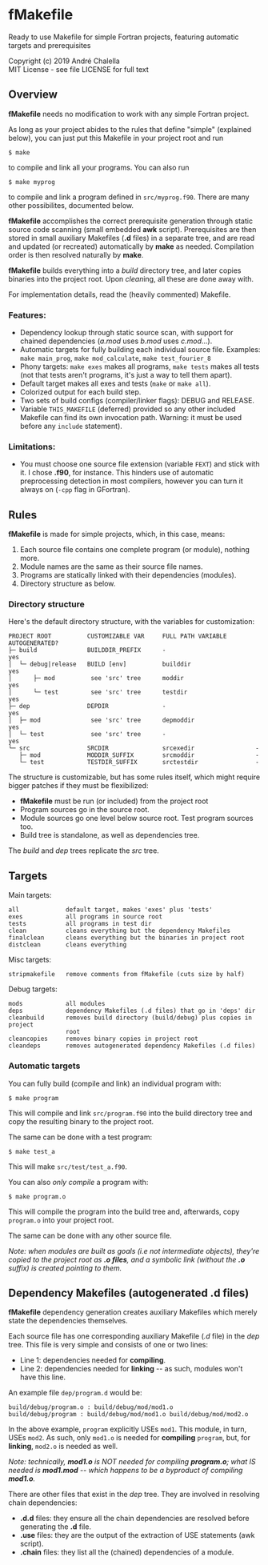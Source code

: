 # fMakefile

Ready to use Makefile for simple Fortran projects,
featuring automatic targets and prerequisites

Copyright (c) 2019 André Chalella \
MIT License - see file LICENSE for full text

## Overview

**fMakefile** needs no modification to work with any simple Fortran project.

As long as your project abides to the rules that define "simple" (explained
below), you can just put this Makefile in your project root and run

    $ make

to compile and link all your programs. You can also run

    $ make myprog

to compile and link a program defined in `src/myprog.f90`. There are many other
possibilites, documented below.

**fMakefile** accomplishes the correct prerequisite generation through static
source code scanning (small embedded **awk** script). Prerequisites are then
stored in small auxiliary Makefiles (**.d** files) in a separate tree, and are
read and updated (or recreated) automatically by **make** as needed. Compilation
order is then resolved naturally by **make**.

**fMakefile** builds everything into a *build* directory tree, and later copies
binaries into the project root. Upon *clean*ing, all these are done away with.

For implementation details, read the (heavily commented) Makefile.

### Features:

- Dependency lookup through static source scan, with support for
chained dependencies (*a.mod* uses *b.mod* uses *c.mod*...).
- Automatic targets for fully building each individual source file.
Examples: `make main_prog`, `make mod_calculate`, `make test_fourier_8`
- Phony targets: `make exes` makes all programs, `make tests` makes all tests
(not that tests aren't programs, it's just a way to tell them apart).
- Default target makes all exes and tests (`make` or `make all`).
- Colorized output for each build step.
- Two sets of build configs (compiler/linker flags): DEBUG and RELEASE.
- Variable `THIS_MAKEFILE` (deferred) provided so any other included Makefile
  can find its own invocation path. Warning: it must be used before any
  `include` statement).

### Limitations:

- You must choose one source file extension (variable `FEXT`) and stick
  with it. I chose **.f90**, for instance. This hinders use of automatic
  preprocessing detection in most compilers, however you can turn it
  always on (`-cpp` flag in GFortran).

## Rules

**fMakefile** is made for simple projects, which, in this case, means:

1. Each source file contains one complete program (or module), nothing more.
2. Module names are the same as their source file names.
3. Programs are statically linked with their dependencies (modules).
4. Directory structure as below.

### Directory structure

Here's the default directory structure, with the variables for customization:

    PROJECT ROOT          CUSTOMIZABLE VAR     FULL PATH VARIABLE  AUTOGENERATED?
    ├─ build              BUILDDIR_PREFIX      -                        yes
    │  └─ debug|release   BUILD [env]          builddir                 yes
    │      ├─ mod          see 'src' tree      moddir                   yes
    │      └─ test         see 'src' tree      testdir                  yes
    ├─ dep                DEPDIR               -                        yes
    │  ├─ mod              see 'src' tree      depmoddir                yes
    │  └─ test             see 'src' tree      -                        yes
    └─ src                SRCDIR               srcexedir                 -
       ├─ mod             MODDIR_SUFFIX        srcmoddir                 -
       └─ test            TESTDIR_SUFFIX       srctestdir                -

The structure is customizable, but has some rules itself, which might require
bigger patches if they must be flexibilized:

- **fMakefile** must be run (or included) from the project root
- Program sources go in the source root.
- Module sources go one level below source root. Test program sources too.
- Build tree is standalone, as well as dependencies tree.

The *build* and *dep* trees replicate the *src* tree.

## Targets

Main targets:

    all             default target, makes 'exes' plus 'tests'
    exes            all programs in source root
    tests           all programs in test dir
    clean           cleans everything but the dependency Makefiles
    finalclean      cleans everything but the binaries in project root
    distclean       cleans everything

Misc targets:

    stripmakefile   remove comments from fMakefile (cuts size by half)

Debug targets:

    mods            all modules
    deps            dependency Makefiles (.d files) that go in 'deps' dir
    cleanbuild      removes build directory (build/debug) plus copies in project
                    root
    cleancopies     removes binary copies in project root
    cleandeps       removes autogenerated dependency Makefiles (.d files)

### Automatic targets

You can fully build (compile and link) an individual program with:

    $ make program

This will compile and link `src/program.f90` into the build directory tree and
copy the resulting binary to the project root.

The same can be done with a test program:

    $ make test_a

This will make `src/test/test_a.f90`.

You can also *only compile* a program with:

    $ make program.o

This will compile the program into the build tree and, afterwards, copy
`program.o` into your project root.

The same can be done with any other source file.

*Note: when modules are built as goals (i.e not intermediate objects), they're
copied to the project root as **.o files**, and a symbolic link (without the
**.o** suffix) is created pointing to them.*

## Dependency Makefiles (autogenerated .d files)

**fMakefile** dependency generation creates auxiliary Makefiles which merely
state the dependencies themselves.

Each source file has one corresponding auxiliary Makefile (*.d* file) in the
*dep* tree. This file is very simple and consists of one or two lines:

- Line 1: dependencies needed for **compiling**.
- Line 2: dependencies needed for **linking** -- as such, modules won't have
  this line.

An example file `dep/program.d` would be:

    build/debug/program.o : build/debug/mod/mod1.o
    build/debug/program : build/debug/mod/mod1.o build/debug/mod/mod2.o

In the above example, `program` explicitly USEs `mod1`. This module, in turn,
USEs `mod2`. As such, only `mod1.o` is needed for **compiling** `program`, but,
for **linking**, `mod2.o` is needed as well.

*Note: technically, **mod1.o** is NOT needed for compiling **program.o**; what
IS needed is **mod1.mod** -- which happens to be a byproduct of compiling
**mod1.o**.*

There are other files that exist in the *dep* tree. They are involved in
resolving chain dependencies:

- **.d.d** files: they ensure all the chain dependencies are resolved before
  generating the **.d** file.
- **.use** files: they are the output of the extraction of USE statements (awk
  script).
- **.chain** files: they list all the (chained) dependencies of a module.
